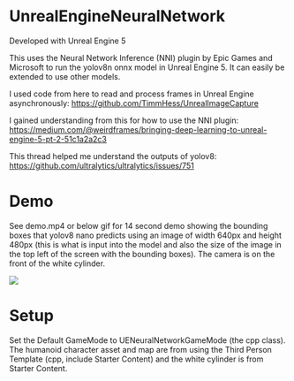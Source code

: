 # UnrealEngineNeuralNetwork

Developed with Unreal Engine 5

This uses the Neural Network Inference (NNI) plugin by Epic Games and Microsoft to run the yolov8n onnx model in Unreal Engine 5. It can easily be extended to use other models.

I used code from here to read and process frames in Unreal Engine asynchronously: https://github.com/TimmHess/UnrealImageCapture

I gained understanding from this for how to use the NNI plugin: https://medium.com/@weirdframes/bringing-deep-learning-to-unreal-engine-5-pt-2-51c1a2a2c3

This thread helped me understand the outputs of yolov8: https://github.com/ultralytics/ultralytics/issues/751

# Demo

See demo.mp4 or below gif for 14 second demo showing the bounding boxes that yolov8 nano predicts using an image of width 640px and height 480px (this is what is input into the model and also the size of the image in the top left of the screen with the bounding boxes). The camera is on the front of the white cylinder. 

![](https://github.com/eric-wesche/UnrealEngineNeuralNetwork/blob/master/demo.gif)

# Setup

Set the Default GameMode to UENeuralNetworkGameMode (the cpp class). The humanoid character asset and map are from using the Third Person Template (cpp, include Starter Content) and the white cylinder is from Starter Content.  
